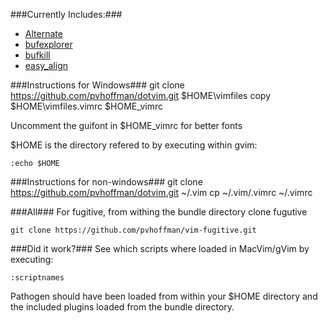 ###Currently Includes:###
* [Alternate](http://www.vim.org/scripts/script.php?script_id=31)
* [bufexplorer](http://www.vim.org/scripts/script.php?script_id=42)
* [bufkill](http://www.vim.org/scripts/script.php?script_id=1147)
* [easy_align](https://github.com/junegunn/vim-easy-align)

###Instructions for Windows###
    git clone https://github.com/pvhoffman/dotvim.git $HOME\vimfiles
    copy $HOME\vimfiles\.vimrc $HOME\_vimrc

Uncomment the guifont in $HOME\_vimrc for better fonts

$HOME is the directory refered to by executing within gvim:

    :echo $HOME

###Instructions for non-windows###
    git clone https://github.com/pvhoffman/dotvim.git ~/.vim
    cp ~/.vim/.vimrc ~/.vimrc


###All###
For fugitive, from withing the bundle directory clone fugutive

    git clone https://github.com/pvhoffman/vim-fugitive.git 

###Did it work?###
See which scripts where loaded in MacVim/gVim by executing:

    :scriptnames


Pathogen should have been loaded from within your $HOME directory and the included plugins loaded from the bundle directory.


